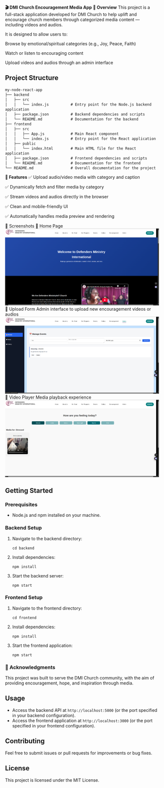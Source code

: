 **🎬 DMI Church Encouragement Media App**
**📖 Overview**
This project is a full-stack application developed for DMI Church to help uplift and encourage church members through categorized media content — including videos and audios.

It is designed to allow users to:

Browse by emotional/spiritual categories (e.g., Joy, Peace, Faith)

Watch or listen to encouraging content

Upload videos and audios through an admin interface

## Project Structure

```
my-node-react-app
├── backend
│   ├── src
│   │   └── index.js          # Entry point for the Node.js backend application
│   ├── package.json          # Backend dependencies and scripts
│   └── README.md             # Documentation for the backend
├── frontend
│   ├── src
│   │   ├── App.js            # Main React component
│   │   └── index.js          # Entry point for the React application
│   ├── public
│   │   └── index.html        # Main HTML file for the React application
│   ├── package.json          # Frontend dependencies and scripts
│   └── README.md             # Documentation for the frontend
└── README.md                 # Overall documentation for the project
```


**🚀 Features**
✅ Upload audio/video media with category and caption

✅ Dynamically fetch and filter media by category

✅ Stream videos and audios directly in the browser

✅ Clean and mobile-friendly UI

✅ Automatically handles media preview and rendering

📸 Screenshots
🔹 Home Page
![alt text](image.png)
🔹 Upload Form
Admin interface to upload new encouragement videos or audios
![alt text](image-1.png)
🔹 Video Player
Media playback experience
![alt text](image-2.png)


## Getting Started

### Prerequisites

- Node.js and npm installed on your machine.

### Backend Setup

1. Navigate to the backend directory:
   ```
   cd backend
   ```

2. Install dependencies:
   ```
   npm install
   ```

3. Start the backend server:
   ```
   npm start
   ```

### Frontend Setup

1. Navigate to the frontend directory:
   ```
   cd frontend
   ```

2. Install dependencies:
   ```
   npm install
   ```

3. Start the frontend application:
   ```
   npm start
   ```

### 🙏 Acknowledgments
This project was built to serve the DMI Church community, with the aim of providing encouragement, hope, and inspiration through media.
## Usage

- Access the backend API at `http://localhost:5000` (or the port specified in your backend configuration).
- Access the frontend application at `http://localhost:3000` (or the port specified in your frontend configuration).

## Contributing

Feel free to submit issues or pull requests for improvements or bug fixes. 

## License

This project is licensed under the MIT License.